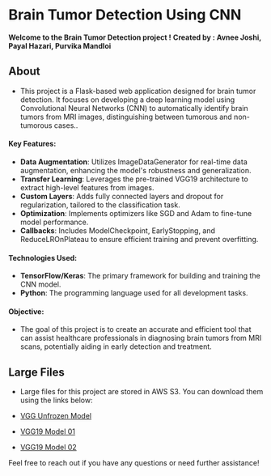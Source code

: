# Brain Tumor Detection Using CNN

**Welcome to the Brain Tumor Detection project !**
**Created by : Avnee Joshi, Payal Hazari, Purvika Mandloi**

## About
- This project is a Flask-based web application designed for brain tumor detection. It focuses on developing a deep learning model using Convolutional Neural Networks (CNN) to automatically identify brain tumors from MRI images, distinguishing between tumorous and non-tumorous cases..

#### Key Features:
- **Data Augmentation**: Utilizes ImageDataGenerator for real-time data augmentation, enhancing the model's robustness and generalization.
- **Transfer Learning**: Leverages the pre-trained VGG19 architecture to extract high-level features from images.
- **Custom Layers**: Adds fully connected layers and dropout for regularization, tailored to the classification task.
- **Optimization**: Implements optimizers like SGD and Adam to fine-tune model performance.
- **Callbacks**: Includes ModelCheckpoint, EarlyStopping, and ReduceLROnPlateau to ensure efficient training and prevent overfitting.

#### Technologies Used:
- **TensorFlow/Keras**: The primary framework for building and training the CNN model.
- **Python**: The programming language used for all development tasks.

#### Objective:
- The goal of this project is to create an accurate and efficient tool that can assist healthcare professionals in diagnosing brain tumors from MRI scans, potentially aiding in early detection and treatment.

## Large Files
- Large files for this project are stored in AWS S3. You can download them using the links below:

- [VGG Unfrozen Model](https://brain-tumor-detector-largefiles.s3.amazonaws.com/vgg_unfrozen.h5)
- [VGG19 Model 01](https://brain-tumor-detector-largefiles.s3.amazonaws.com/vgg19_model_01.h5)
- [VGG19 Model 02](https://brain-tumor-detector-largefiles.s3.amazonaws.com/vgg19_model_02.h5)

Feel free to reach out if you have any questions or need further assistance!
